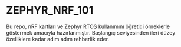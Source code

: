 # ZEPHYR_NRF_101

Bu repo, nRF kartları ve Zephyr RTOS kullanımını öğretici örneklerle göstermek amacıyla hazırlanmıştır. Başlangıç seviyesinden ileri düzey özelliklere kadar adım adım rehberlik eder.



